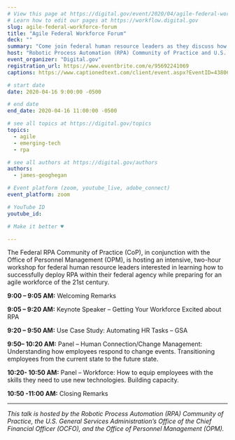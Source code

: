 ```yaml
---
# View this page at https://digital.gov/event/2020/04/agile-federal-workforce-forum
# Learn how to edit our pages at https://workflow.digital.gov
slug: agile-federal-workforce-forum
title: "Agile Federal Workforce Forum"
deck: ""
summary: "Come join federal human resource leaders as they discuss how Robotic Process Automation (RPA) and other emerging technologies are shaping the future of an agile federal workforce. "
host: "Robotic Process Automation (RPA) Community of Practice and U.S. General Services Administration’s Office of the Chief Financial Officer (OCFO) and Office of Personnel Management (OPM)"
event_organizer: "Digital.gov"
registration_url: https://www.eventbrite.com/e/95692241069
captions: https://www.captionedtext.com/client/event.aspx?EventID=4380600&CustomerID=321

# start date
date: 2020-04-16 9:00:00 -0500

# end date
end_date: 2020-04-16 11:00:00 -0500

# see all topics at https://digital.gov/topics
topics: 
  - agile
  - emerging-tech
  - rpa

# see all authors at https://digital.gov/authors
authors: 
  - james-geoghegan

# Event platform (zoom, youtube_live, adobe_connect)
event_platform: zoom

# YouTube ID
youtube_id: 

# Make it better ♥

---
```


The Federal RPA Community of Practice (CoP), in conjunction with the Office of Personnel Management (OPM), is hosting an intensive, two-hour workshop for federal human resource leaders interested in learning how to successfully deploy RPA within their federal agency while preparing for an agile workforce of the 21st century.

**9:00 – 9:05 AM:** Welcoming Remarks

**9:05 – 9:20 AM:**  Keynote Speaker – Getting Your Workforce Excited about RPA

**9:20 – 9:50 AM:** Use Case Study: Automating HR Tasks – GSA

**9:50– 10:20 AM:** Panel – Human Connection/Change Management: Understanding how employees respond to change events. Transitioning employees from the current state to the future state.

**10:20- 10:50 AM:** Panel – Workforce: How to equip employees with the skills they need to use new technologies. Building capacity.

**10:50 -11:00 AM:** Closing Remarks

---

*This talk is hosted by the Robotic Process Automation (RPA) Community of Practice, the U.S. General Services Administration’s Office of the Chief Financial Officer (OCFO), and the Office of Personnel Management (OPM).*
